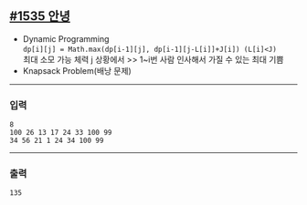 [#1535 안녕](https://www.acmicpc.net/problem/1535)
---

- Dynamic Programming \
    `dp[i][j] = Math.max(dp[i-1][j], dp[i-1][j-L[i]]+J[i]) (L[i]<J)`\
    최대 소모 가능 체력 j 상황에서 >> 1~i번 사람 인사해서 가질 수 있는 최대 기쁨
- Knapsack Problem(배낭 문제)

---

### 입력
```
8
100 26 13 17 24 33 100 99
34 56 21 1 24 34 100 99
```

---
### 출력
```
135
```